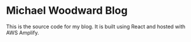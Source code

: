 # Michael Woodward Blog

This is the source code for my blog. It is built using React and hosted with AWS Amplify.